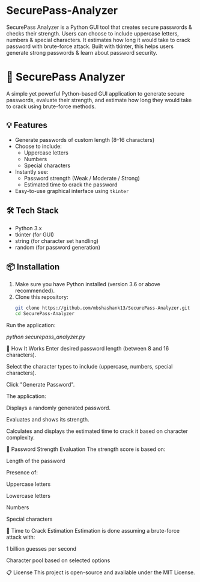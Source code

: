 # SecurePass-Analyzer
SecurePass Analyzer is a Python GUI tool that creates secure passwords &amp; checks their strength. Users can choose to include uppercase letters, numbers &amp; special characters. It estimates how long it would take to crack  password with brute-force attack. Built with tkinter, this helps users generate strong passwords &amp; learn about password security.

# 🔐 SecurePass Analyzer

A simple yet powerful Python-based GUI application to generate secure passwords, evaluate their strength, and estimate how long they would take to crack using brute-force methods.

## 💡 Features

- Generate passwords of custom length (8–16 characters)
- Choose to include:
  - Uppercase letters
  - Numbers
  - Special characters
- Instantly see:
  - Password strength (Weak / Moderate / Strong)
  - Estimated time to crack the password
- Easy-to-use graphical interface using `tkinter`

## 🛠️ Tech Stack

- Python 3.x
- tkinter (for GUI)
- string (for character set handling)
- random (for password generation)

## 📦 Installation

1. Make sure you have Python installed (version 3.6 or above recommended).
2. Clone this repository:
   ```bash
   git clone https://github.com/mbshashank13/SecurePass-Analyzer.git
   cd SecurePass-Analyzer


Run the application:

*python securepass_analyzer.py*

🚀 How It Works
Enter desired password length (between 8 and 16 characters).

Select the character types to include (uppercase, numbers, special characters).

Click "Generate Password".

The application:

Displays a randomly generated password.

Evaluates and shows its strength.

Calculates and displays the estimated time to crack it based on character complexity.

🔐 Password Strength Evaluation
The strength score is based on:

Length of the password

Presence of:

Uppercase letters

Lowercase letters

Numbers

Special characters

🧮 Time to Crack Estimation
Estimation is done assuming a brute-force attack with:

1 billion guesses per second

Character pool based on selected options

📋 License
This project is open-source and available under the MIT License.
